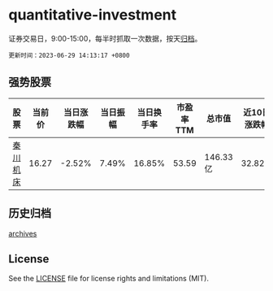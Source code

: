 # quantitative-investment

证券交易日，9:00-15:00，每半时抓取一次数据，按天[归档](archives)。

`更新时间：2023-06-29 14:13:17 +0800`

## 强势股票

|股票|当前价|当日涨跌幅|当日振幅|当日换手率|市盈率TTM|总市值|近10日涨跌幅|
|----|----|----|----|----|----|----|----|
|[秦川机床](https://xueqiu.com/S/SZ000837)|16.27|-2.52%|7.49%|16.85%|53.59|146.33亿|32.82%|

## 历史归档

[archives](archives)

## License

See the [LICENSE](LICENSE) file for license rights and limitations (MIT).